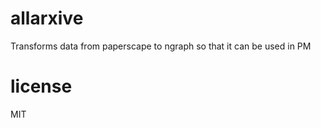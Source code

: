 # allarxive

Transforms data from paperscape to ngraph so that it can be used in PM

# license

MIT
